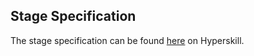 ## Stage Specification

The stage specification can be found [here](https://hyperskill.org/projects/113/stages/615/implement) on Hyperskill. 